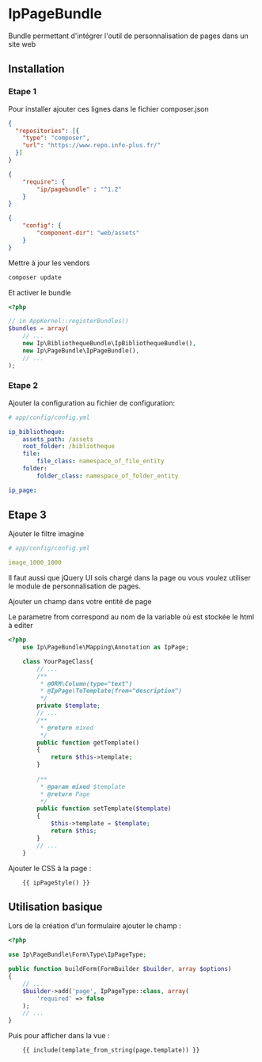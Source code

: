 IpPageBundle
==================

Bundle permettant d'intégrer l'outil de personnalisation de pages dans un site web

## Installation

### Etape 1

Pour installer ajouter ces lignes dans le fichier composer.json

```json
{
  "repositories": [{
    "type": "composer",
    "url": "https://www.repo.info-plus.fr/"
  }]
}
```

```json
{
    "require": {
        "ip/pagebundle" : "^1.2"
    }
}
```

```json
{
    "config": {
        "component-dir": "web/assets"
    }
}
```

Mettre à jour les vendors

```bash
composer update
```

Et activer le bundle

```php
<?php

// in AppKernel::registerBundles()
$bundles = array(
    // ...
    new Ip\BibliothequeBundle\IpBibliothequeBundle(),
    new Ip\PageBundle\IpPageBundle(),
    // ...
);
```

### Etape 2

Ajouter la configuration au fichier de configuration:

``` yaml
# app/config/config.yml

ip_bibliotheque:
    assets_path: /assets
    root_folder: /bibliotheque
    file:
        file_class: namespace_of_file_entity
    folder:
        folder_class: namespace_of_folder_entity

ip_page:

```

## Etape 3


Ajouter le filtre imagine

``` yaml
# app/config/config.yml

image_1000_1000
```

Il faut aussi que jQuery UI sois chargé dans la page ou 
vous voulez utiliser le module de personnalisation de pages.

Ajouter un champ dans votre entité de page

Le parametre from correspond au nom de la variable où est
stockée le html à editer

```php
<?php
    use Ip\PageBundle\Mapping\Annotation as IpPage;

    class YourPageClass{
        // ...
        /**
         * @ORM\Column(type="text")
         * @IpPage\ToTemplate(from="description")
         */
        private $template;
        // ...
        /**
         * @return mixed
         */
        public function getTemplate()
        {
            return $this->template;
        }
    
        /**
         * @param mixed $template
         * @return Page
         */
        public function setTemplate($template)
        {
            $this->template = $template;
            return $this;
        }   
        // ...
    }
```

Ajouter le CSS à la page :

``` jinja
    {{ ipPageStyle() }}
```

## Utilisation basique

Lors de la création d'un formulaire ajouter le champ : 

``` php
<?php

use Ip\PageBundle\Form\Type\IpPageType;

public function buildForm(FormBuilder $builder, array $options)
{
    // ...
    $builder->add('page', IpPageType::class, array(
        'required' => false
    );
    // ...
}
```

Puis pour afficher dans la vue :

``` jinja
    {{ include(template_from_string(page.template)) }}
```
